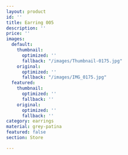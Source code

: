 ```yaml
---
layout: product
id: ''
title: Earring 005
description: ''
price: ''
images:
  default:
    thumbnail:
      optimized: ''
      fallback: "/images/Thumbnail-0175.jpg"
    original:
      optimized: ''
      fallback: "/images/IMG_0175.jpg"
  featured:
    thumbnail:
      optimized: ''
      fallback: ''
    original:
      optimized: ''
      fallback: ''
category: earrings
material: grey-patina
featured: false
section: Store

---
```

